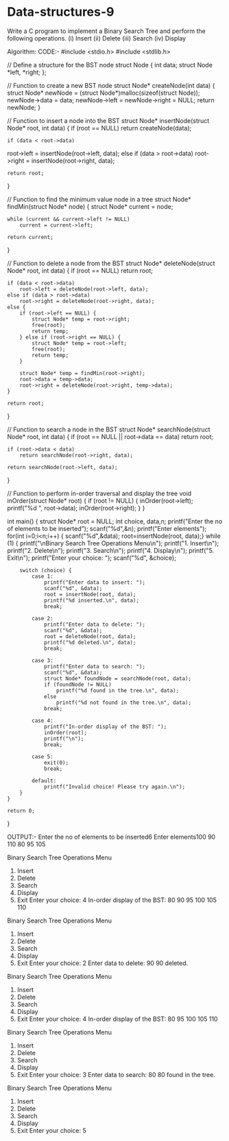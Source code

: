# Data-structures-9
Write a C program to implement a Binary Search Tree and perform the following operations.
(i)	Insert
(ii)	Delete
(iii)	Search
(iv)	Display 

Algorithm:
  CODE:-
#include <stdio.h>
#include <stdlib.h>

// Define a structure for the BST node
struct Node {
    int data;
    struct Node *left, *right;
};

// Function to create a new BST node
struct Node* createNode(int data) {
    struct Node* newNode = (struct Node*)malloc(sizeof(struct Node));
    newNode->data = data;
    newNode->left = newNode->right = NULL;
    return newNode;
}

// Function to insert a node into the BST
struct Node* insertNode(struct Node* root, int data) {
    if (root == NULL) return createNode(data);

    if (data < root->data)

root->left = insertNode(root->left, data);
else if (data > root->data)
        root->right = insertNode(root->right, data);

    return root;
}

// Function to find the minimum value node in a tree
struct Node* findMin(struct Node* node) {
    struct Node* current = node;

    while (current && current->left != NULL)
        current = current->left;

    return current;
}

// Function to delete a node from the BST
struct Node* deleteNode(struct Node* root, int data) {
    if (root == NULL) return root;

    if (data < root->data)
        root->left = deleteNode(root->left, data);
    else if (data > root->data)
        root->right = deleteNode(root->right, data);
    else {
        if (root->left == NULL) {
            struct Node* temp = root->right;
            free(root);
            return temp;
        } else if (root->right == NULL) {
            struct Node* temp = root->left;
            free(root);
            return temp;
        }

        struct Node* temp = findMin(root->right);
        root->data = temp->data;
        root->right = deleteNode(root->right, temp->data);
    }

    return root;
}

// Function to search a node in the BST
struct Node* searchNode(struct Node* root, int data) {
    if (root == NULL || root->data == data)
        return root;

    if (root->data < data)
        return searchNode(root->right, data);

    return searchNode(root->left, data);
}

// Function to perform in-order traversal and display the tree
void inOrder(struct Node* root) {
    if (root != NULL) {
        inOrder(root->left);
        printf("%d ", root->data);
        inOrder(root->right);
    }
}

int main() {
    struct Node* root = NULL;
    int choice, data,n;
    printf("Enter the no of elements to be inserted");
    scanf("%d",&n);
    printf("Enter elements");
    for(int i=0;i<n;i++)
    { scanf("%d",&data);
      root=insertNode(root, data);}
    while (1) {
        printf("\nBinary Search Tree Operations Menu\n");
        printf("1. Insert\n");
        printf("2. Delete\n");
        printf("3. Search\n");
        printf("4. Display\n");
        printf("5. Exit\n");
        printf("Enter your choice: ");
        scanf("%d", &choice);

        switch (choice) {
            case 1:
                printf("Enter data to insert: ");
                scanf("%d", &data);
                root = insertNode(root, data);
                printf("%d inserted.\n", data);
                break;

            case 2:
                printf("Enter data to delete: ");
                scanf("%d", &data);
                root = deleteNode(root, data);
                printf("%d deleted.\n", data);
                break;

            case 3:
                printf("Enter data to search: ");
                scanf("%d", &data);
                struct Node* foundNode = searchNode(root, data);
                if (foundNode != NULL)
                    printf("%d found in the tree.\n", data);
                else
                    printf("%d not found in the tree.\n", data);
                break;

            case 4:
                printf("In-order display of the BST: ");
                inOrder(root);
                printf("\n");
                break;

            case 5:
                exit(0);
                break;

            default:
                printf("Invalid choice! Please try again.\n");
        }
    }

    return 0;
}

OUTPUT:-
Enter the no of elements to be inserted6
Enter elements100 90 110 80 95 105

Binary Search Tree Operations Menu
1. Insert
2. Delete
3. Search
4. Display
5. Exit
Enter your choice: 4
In-order display of the BST: 80 90 95 100 105 110 

Binary Search Tree Operations Menu
1. Insert
2. Delete
3. Search
4. Display
5. Exit
Enter your choice: 2
Enter data to delete: 90
90 deleted.

Binary Search Tree Operations Menu
1. Insert
2. Delete
3. Search
4. Display
5. Exit
Enter your choice: 4
In-order display of the BST: 80 95 100 105 110 

Binary Search Tree Operations Menu
1. Insert
2. Delete
3. Search
4. Display
5. Exit
Enter your choice: 3
Enter data to search: 80
80 found in the tree.

Binary Search Tree Operations Menu
1. Insert
2. Delete
3. Search
4. Display
5. Exit
Enter your choice: 5

